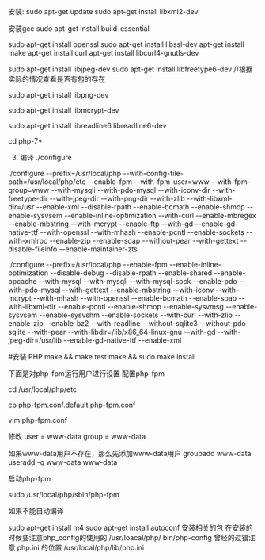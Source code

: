 安装:
sudo apt-get update
sudo apt-get install libxml2-dev


安装gcc
sudo apt-get  install  build-essential


sudo apt-get install openssl 
sudo apt-get install libssl-dev 
apt-get install make
apt-get install curl
apt-get install libcurl4-gnutls-dev


sudo apt-get install libjpeg-dev
sudo apt-get install libfreetype6-dev
//根据实际的情况查看是否有包的存在

sudo apt-get install libpng-dev


sudo apt-get install libmcrypt-dev


sudo apt-get install libreadline6 libreadline6-dev


cd php-7*


3. 编译
./configure


./configure --prefix=/usr/local/php --with-config-file-path=/usr/local/php/etc --enable-fpm --with-fpm-user=www --with-fpm-group=www --with-mysqli --with-pdo-mysql --with-iconv-dir --with-freetype-dir --with-jpeg-dir --with-png-dir --with-zlib --with-libxml-dir=/usr --enable-xml --disable-rpath --enable-bcmath --enable-shmop --enable-sysvsem --enable-inline-optimization --with-curl --enable-mbregex --enable-mbstring --with-mcrypt --enable-ftp --with-gd --enable-gd-native-ttf --with-openssl --with-mhash --enable-pcntl --enable-sockets --with-xmlrpc --enable-zip --enable-soap --without-pear --with-gettext --disable-fileinfo --enable-maintainer-zts  






./configure --prefix=/usr/local/php --enable-fpm --enable-inline-optimization --disable-debug --disable-rpath --enable-shared --enable-opcache  --with-mysql --with-mysqli --with-mysql-sock  --enable-pdo --with-pdo-mysql --with-gettext --enable-mbstring --with-iconv --with-mcrypt --with-mhash --with-openssl --enable-bcmath --enable-soap --with-libxml-dir --enable-pcntl --enable-shmop --enable-sysvmsg --enable-sysvsem --enable-sysvshm --enable-sockets --with-curl --with-zlib --enable-zip --enable-bz2 --with-readline --without-sqlite3 --without-pdo-sqlite --with-pear --with-libdir=/lib/x86_64-linux-gnu --with-gd --with-jpeg-dir=/usr/lib --enable-gd-native-ttf --enable-xml










#安装 PHP
 make && make test
 make && sudo make install


下面是对php-fpm运行用户进行设置
 配置php-fpm


cd /usr/local/php/etc


cp php-fpm.conf.default php-fpm.conf


vim php-fpm.conf


修改
user = www-data
 group = www-data


如果www-data用户不存在，那么先添加www-data用户
groupadd www-data
 useradd -g www-data www-data




启动php-fpm


sudo /usr/local/php/sbin/php-fpm

如果不能自动编译

sudo apt-get install m4
sudo apt-get install autoconf
安装相关的包
在安装的时候要注意php_config的使用的 /usr/loacal/php/ bin/php-config
曾经的过错注意 php.ini 的位置 /usr/local/php/lib/php.ini
